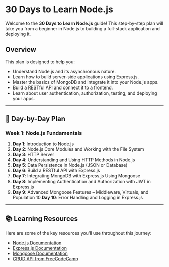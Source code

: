 # 30 Days to Learn Node.js

Welcome to the **30 Days to Learn Node.js** guide! This step-by-step plan will take you from a beginner in Node.js to building a full-stack application and deploying it.


## Overview

This plan is designed to help you:
- Understand Node.js and its asynchronous nature.
- Learn how to build server-side applications using Express.js.
- Master the basics of MongoDB and integrate it into your Node.js apps.
- Build a RESTful API and connect it to a frontend.
- Learn about user authentication, authorization, testing, and deploying your apps.

---

## 📅 **Day-by-Day Plan**

### Week 1: Node.js Fundamentals

1. **Day 1**: Introduction to Node.js
2. **Day 2**: Node.js Core Modules and Working with the File System
3. **Day 3**: HTTP Server 
4. **Day 4**: Understanding and Using HTTP Methods in Node.js
5. **Day 5**: Data Persistence in Node.js (JSON or Database) 
6. **Day 6**: Build a RESTful API with Express.js
7. **Day 7**: Integrating MongoDB with Express.js Using Mongoose
8. **Day 8**: Implementing Authentication and Authorization with JWT in Express.js
9. **Day 9**: Advanced Mongoose Features – Middleware, Virtuals, and Population
10.**Day 10**: Error Handling and Logging in Express.js




---

## 📚 **Learning Resources**

Here are some of the key resources you'll use throughout this journey:

- [Node.js Documentation](https://nodejs.org/en/docs/)
- [Express.js Documentation](https://expressjs.com/)
- [Mongoose Documentation](https://mongoosejs.com/)
- [CRUD API from FreeCodeCamp](https://www.youtube.com/watch?v=_7UQPve99r4&t=1570s)

